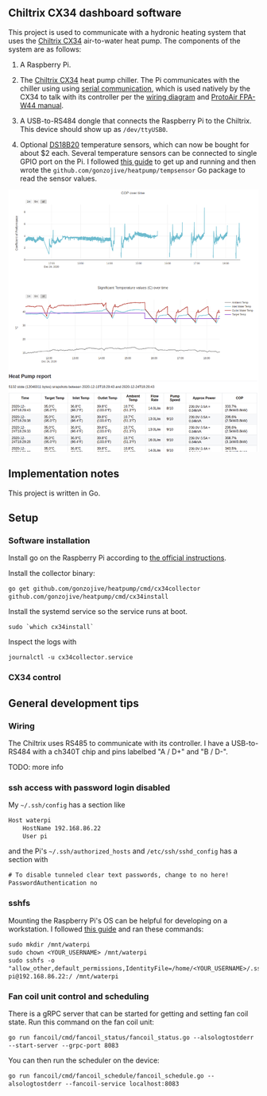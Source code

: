 ## Chiltrix CX34 dashboard software

This project is used to communicate with a hydronic heating system that uses the
[Chiltrix CX34](https://www.chiltrix.com/small-chiller-home.html) air-to-water
heat pump. The components of the system are as follows:

1. A Raspberry Pi.
2. The [Chiltrix CX34](https://www.chiltrix.com/small-chiller-home.html) heat
   pump chiller. The Pi communicates with the chiller using using [serial
   communication](https://en.wikipedia.org/wiki/RS-485), which is used natively
   by the CX34 to talk with its controller per the [wiring
   diagram](https://www.chiltrix.com/documents/CX34-2-wiring-diagram-HIGH-RES.pdf)
   and [ProtoAir FPA-W44
   manual](https://www.chiltrix.com/control-options/Remote-Gateway-BACnet-Guide-rev2.pdf).

3. A USB-to-RS484 dongle that connects the Raspberry Pi to the Chiltrix. This
   device should show up as `/dev/ttyUSB0`.

4. Optional [DS18B20](https://www.adafruit.com/product/381) temperature sensors,
   which can now be bought for about $2 each. Several temperature sensors can be
   connected to single GPIO port on the Pi. I followed [this guide](https://www.circuitbasics.com/raspberry-pi-ds18b20-temperature-sensor-tutorial/#:~:text=The%20DS18B20%20temperature%20sensor%20is,accurate%20and%20take%20measurements%20quickly.) to get up and running and
   then wrote the `github.com/gonzojive/heatpump/tempsensor` Go package to read
   the sensor values.

![screenshot of dashboard as of 2020/12/24](https://raw.githubusercontent.com/gonzojive/heatpump/main/docs/screenshot-2020-12-24.png "screenshot of dashboard as of 2020/12/24")

## Implementation notes

This project is written in Go.

## Setup

### Software installation

Install go on the Raspberry Pi according to [the official
instructions](https://golang.org/doc/install).

Install the collector binary:

```shell
go get github.com/gonzojive/heatpump/cmd/cx34collector github.com/gonzojive/heatpump/cmd/cx34install
```

Install the systemd service so the service runs at boot.

```shell
sudo `which cx34install`
```

Inspect the logs with

```shell
journalctl -u cx34collector.service
```

### CX34 control

## General development tips

### Wiring

The Chiltrix uses RS485 to communicate with its controller. I have a
USB-to-RS484 with a ch340T chip and pins labelbed "A / D+" and "B / D-".

TODO: more info

### ssh access with password login disabled

My `~/.ssh/config` has a section like

```
Host waterpi
    HostName 192.168.86.22
    User pi
```

and the Pi's `~/.ssh/authorized_hosts` and `/etc/ssh/sshd_config` has a section with

```
# To disable tunneled clear text passwords, change to no here!
PasswordAuthentication no
```

### sshfs

Mounting the Raspberry Pi's OS can be helpful for developing on a workstation. I followed [this guide](https://www.digitalocean.com/community/tutorials/how-to-use-sshfs-to-mount-remote-file-systems-over-ssh) and ran these commands:

``` shell
sudo mkdir /mnt/waterpi
sudo chown <YOUR_USERNAME> /mnt/waterpi
sudo sshfs -o "allow_other,default_permissions,IdentityFile=/home/<YOUR_USERNAME>/.ssh/id_rsa" pi@192.168.86.22:/ /mnt/waterpi
```

### Fan coil unit control and scheduling

There is a gRPC server that can be started for getting and setting fan coil
state. Run this command on the fan coil unit:

```shell
go run fancoil/cmd/fancoil_status/fancoil_status.go --alsologtostderr --start-server --grpc-port 8083
```

You can then run the scheduler on the device:

```shell
go run fancoil/cmd/fancoil_schedule/fancoil_schedule.go --alsologtostderr --fancoil-service localhost:8083
```
